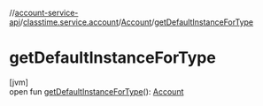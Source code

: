 //[account-service-api](../../../index.md)/[classtime.service.account](../index.md)/[Account](index.md)/[getDefaultInstanceForType](get-default-instance-for-type.md)

# getDefaultInstanceForType

[jvm]\
open fun [getDefaultInstanceForType](get-default-instance-for-type.md)(): [Account](index.md)
